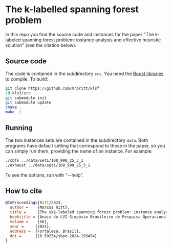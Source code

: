 # The k-labelled spanning forest problem

In this repo you find the source code and instances for the paper "The k-labeled spanning forest problem: instance analysis and effective heuristic solution" (see the citation below).

## Source code

The code is contained in the subdirectory `src`. You need the [Boost libraries](https://www.boost.org) to compile. To build:
```bash
git clone https://github.com/mrpritt/klsf
cd klsf/src
git submodule init
git submodule update
cmake .
make -j
```

## Running

The two instances sets are contained in the subdirectory `data`. Both programs have default setting that correspond to those in the paper, so you can simply run them, providing the name of an instance. For example: 
```bash
./cbfs ../data/set1/100_990_25_3_1
./exhaust ../data/set1/100_990_25_3_1
```
To see the options, run with "--help".

## How to cite

```bibtex
@InProceedings{Ritt/2024,
  author = 	  {Marcus Ritt},
  title = 	  {The $k$-labeled spanning forest problem: instance analysis and effective heuristic solution},
  booktitle = {Anais do LVI Simpósio Brasileiro de Pesquisa Operacional},
  volume =	  {56},
  year = 	 {2024},
  address =  {Fortaleza, Brasil},
  doi = 	 {10.59254/sbpo-2024-193454}
}
```
